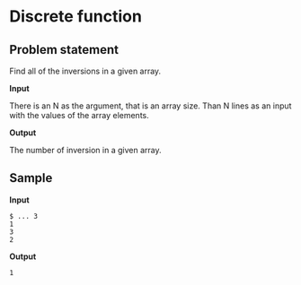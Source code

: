 # Discrete function

## Problem statement

Find all of the inversions in a given array.

**Input**

There is an N as the argument, that is an array size. Than N lines as an input
with the values of the array elements.

**Output**

The number of inversion in a given array.

## Sample

**Input**

    $ ... 3
    1
    3
    2

**Output**

    1

